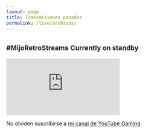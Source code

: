 ```yaml
---
layout: page
title: Transmisiones pasadas
permalink: /live/archivos/
---
```


<h2 class="text-center"><small class="text-muted">#MijoRetroStreams</small> <small><span class="badge badge-danger">Currently on standby</span></small></h2>

<div class="embed-responsive embed-responsive-16by9 mt-3 mb-3">
  <iframe class="embed-responsive-item" src="https://www.youtube.com/embed/videoseries?list=PL15FCirCIaHrE0ymaqlyG9tb2PV3yUcvp" frameborder="0" allowfullscreen></iframe>
</div>

No olviden suscribirse a [mi canal de YouTube Gaming][1].

[1]: https://gaming.youtube.com/LuisCarlosPando